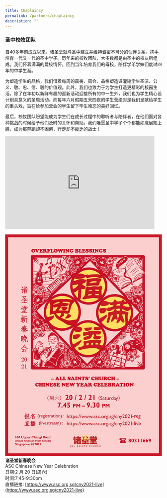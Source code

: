 ```yaml
---
title: Chaplaincy
permalink: /partners/chaplaincy
description: ""
---
```

### 圣中校牧团队

自40多年前成立以来，诸圣堂就与圣中建立并维持着密不可分的伙伴关系，携手培育一代又一代的圣中学子。历年来的校牧团队，大多数都是由圣中的校友所组成。我们怀着满满的爱校情怀，回到当年培育我们的母校，陪伴学弟学妹们度过四年的中学生涯。

  

为塑造学⽣的品格，我们借着每周的晨祷、周会、品格塑造课灌输学⽣圣洁、公义、敬、忠、信、毅的价值观。此外，我们也致力于为学生打造更精彩的校园生活。除了在年初以新鲜有趣的迎新活动迎接所有的中一生外，我们也为学生精心设计别具意义的圣周活动。而每年六月假期五天四夜的学生营绝对是我们呈献给学生的重头戏，旨在给参加营会的学生留下毕生难忘的美好回忆。

  

最后，校牧团队盼望能成为学生们在成长过程中的聆听者与陪伴者，在他们面对各种挑战的时候给予他们及时的关怀和帮助。我们唯愿圣中学子个个都能如鹰展翅上腾，成为那奔跑却不困倦，行走却不疲乏的战士！

<iframe allowfullscreen="true" height="299" width="480" frameborder="0" src="https://docs.google.com/presentation/d/e/2PACX-1vREXgRP02_XARvogzIEkrEuMfM7EhDJDapBmuPPO0X49Apc_CcA0y04fw50dVdxUMWsVoJME0pGxEIC/embed?start=false&amp;loop=false&amp;delayms=3000"></iframe>

![asc cny](/images/2021_ASC_CNY_Poster2.jpg)
**诸圣堂新春晚会**\
ASC Chinese New Year Celebration\
日期:2 月 20 日(周六)\
时间:7:45-9:30pm  \
直播链接:&nbsp;[https://www.asc.org.sg/cny2021-live](https://www.asc.org.sg/cny2021-live)
